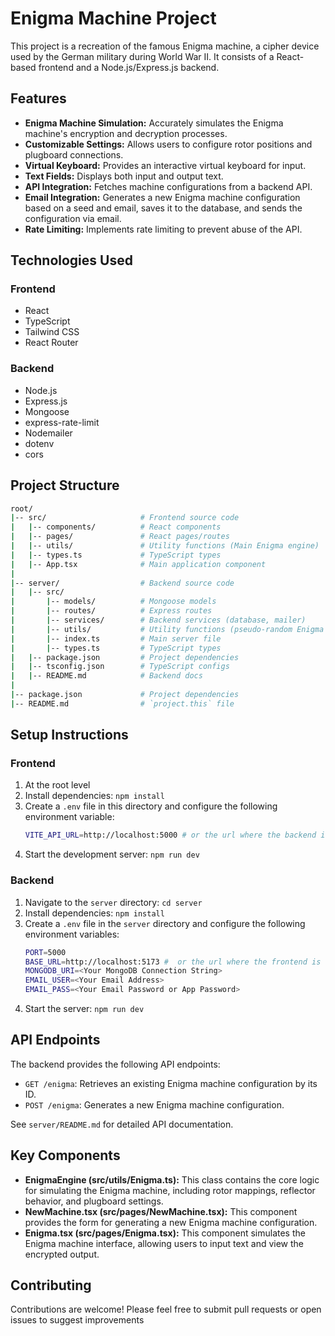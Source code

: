 # Enigma Machine Project

This project is a recreation of the famous Enigma machine, a cipher device used by the German military during World War II. It consists of a React-based frontend and a Node.js/Express.js backend.

## Features

*   **Enigma Machine Simulation:** Accurately simulates the Enigma machine's encryption and decryption processes.
*   **Customizable Settings:** Allows users to configure rotor positions and plugboard connections.
*   **Virtual Keyboard:** Provides an interactive virtual keyboard for input.
*   **Text Fields:** Displays both input and output text.
*   **API Integration:** Fetches machine configurations from a backend API.
*   **Email Integration:** Generates a new Enigma machine configuration based on a seed and email, saves it to the database, and sends the configuration via email.
*   **Rate Limiting:** Implements rate limiting to prevent abuse of the API.

## Technologies Used

### Frontend

*   React
*   TypeScript
*   Tailwind CSS
*   React Router

### Backend

*   Node.js
*   Express.js
*   Mongoose
*   express-rate-limit
*   Nodemailer
*   dotenv
*   cors

## Project Structure
```bash
root/
|-- src/                     # Frontend source code
|   |-- components/          # React components
|   |-- pages/               # React pages/routes
|   |-- utils/               # Utility functions (Main Enigma engine)
|   |-- types.ts             # TypeScript types
|   |-- App.tsx              # Main application component
|   
|-- server/                  # Backend source code
|   |-- src/
|       |-- models/          # Mongoose models
|       |-- routes/          # Express routes
|       |-- services/        # Backend services (database, mailer)
|       |-- utils/           # Utility functions (pseudo-random Enigma generator, etc)
|       |-- index.ts         # Main server file
|       |-- types.ts         # TypeScript types
|   |-- package.json         # Project dependencies
|   |-- tsconfig.json        # TypeScript configs
|   |-- README.md            # Backend docs
|   
|-- package.json             # Project dependencies
|-- README.md                # `project.this` file
```

## Setup Instructions

### Frontend

1.  At the root level
2.  Install dependencies: `npm install`
3.  Create a `.env` file in this directory and configure the following environment variable:
    ```bash
    VITE_API_URL=http://localhost:5000 # or the url where the backend is hosted
    ```
4.  Start the development server: `npm run dev`

### Backend

1.  Navigate to the `server` directory: `cd server`
2.  Install dependencies: `npm install`
3.  Create a `.env` file in the `server` directory and configure the following environment variables:
    ```bash
    PORT=5000
    BASE_URL=http://localhost:5173 #  or the url where the frontend is hosted
    MONGODB_URI=<Your MongoDB Connection String>
    EMAIL_USER=<Your Email Address>
    EMAIL_PASS=<Your Email Password or App Password>
    ```
4.  Start the server: `npm run dev`

## API Endpoints
The backend provides the following API endpoints:
*   `GET /enigma`: Retrieves an existing Enigma machine configuration by its ID.
*   `POST /enigma`: Generates a new Enigma machine configuration.

See `server/README.md` for detailed API documentation.

## Key Components
*   **EnigmaEngine (src/utils/Enigma.ts):** This class contains the core logic for simulating the Enigma machine, including rotor mappings, reflector behavior, and plugboard settings.
*   **NewMachine.tsx (src/pages/NewMachine.tsx):** This component provides the form for generating a new Enigma machine configuration.
*   **Enigma.tsx (src/pages/Enigma.tsx):** This component simulates the Enigma machine interface, allowing users to input text and view the encrypted output.

## Contributing

Contributions are welcome! Please feel free to submit pull requests or open issues to suggest improvements